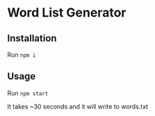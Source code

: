 # Word List Generator

## Installation

Run `npm i`

## Usage

Run `npm start`

It takes ~30 seconds and it will write to words.txt

